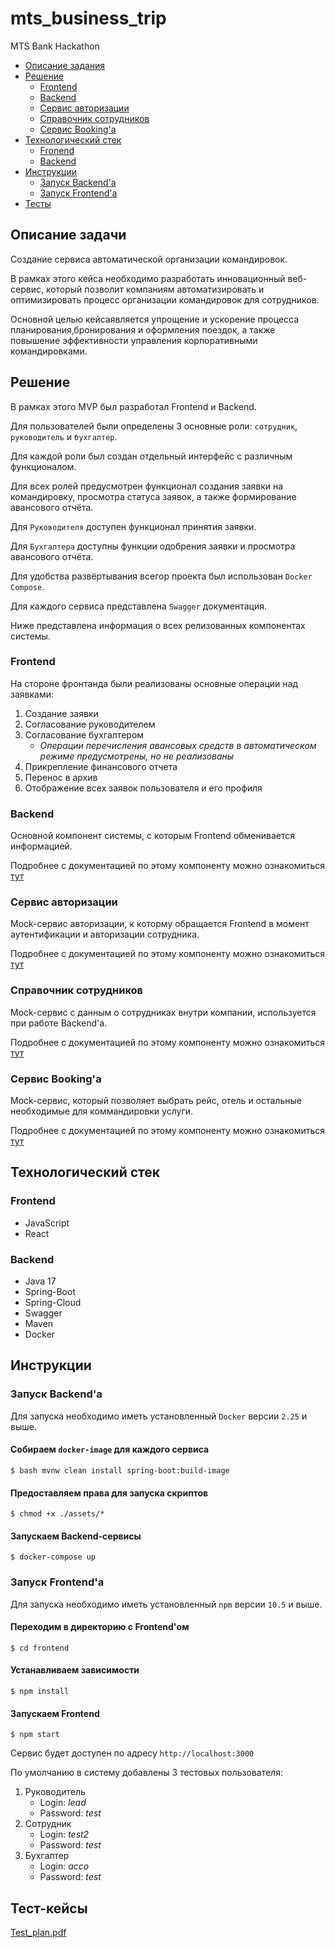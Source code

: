 # mts_business_trip
MTS Bank Hackathon

* [Описание задания](#task)
* [Решение](#solution)
  * [Frontend](#front)
  * [Backend](#back)
  * [Сервис авторизации](#auth)
  * [Справочник сотрудников](#employee)
  * [Сервис Booking'а](#booking)
* [Технологический стек](#tech_stack)
  * [Fronend](#front_stack)
  * [Backend](#back_stack)
* [Инструкции](#instruction)
    * [Запуск Backend'а](#start_backend)
    * [Запуск Frontend'а](#start_front)
* [Тесты](#test_cases)


## <a name="task"></a> Описание задачи
Создание сервиса автоматической организации командировок.

В рамках этого кейса необходимо разработать инновационный веб-сервис, который позволит компаниям 
автоматизировать и оптимизировать процесс организации командировок для сотрудников. 

Основной целью кейсаявляется упрощение и ускорение процесса планирования,бронирования и оформления поездок, а также повышение эффективности управления корпоративными командировками.

## <a name="solution"></a> Решение
В рамках этого MVP был разработал Frontend и Backend.

Для пользователей были определены 3 основные роли: `сотрудник`, `руководитель` и `бухгалтер`. 

Для каждой роли был создан отдельный интерфейс с различным функционалом. 

Для всех ролей предусмотрен функционал создания заявки на командировку, просмотра статуса заявок,
а также формирование авансового отчёта. 

Для `Руководителя` доступен функционал принятия заявки. 

Для `Бухгалтера` доступны функции одобрения заявки и просмотра авансового отчёта.

Для удобства развёртывания всегор проекта был использован `Docker Compose`.

Для каждого сервиса представлена `Swagger` документация.

Ниже представлена информация о всех релизованных компонентах системы.

### <a name="front"></a> Frontend
На стороне фронтанда были реализованы основные операции над заявками:

1. Создание заявки
2. Согласование руководителем
3. Согласование бухгалтером
   * *Операции перечисления авансовых средств в автоматическом режиме предусмотрены, но не реализованы*
5. Прикрепление финансового отчета
6. Перенос в архив
7. Отображение всех заявок пользователя и его профиля

### <a name="back"></a> Backend
Основной компонент системы, с которым Frontend обменивается информацией.

Подробнее с документацией по этому компоненту можно ознакомиться [тут](trip-resource-server#readme)

### <a name="auth"></a> Сервис авторизации
Mock-сервис авторизации, к которму обращается Frontend в момент аутентификации и авторизации сотрудника.

Подробнее с документацией по этому компоненту можно ознакомиться [тут](trip-auth-server#readme)

### <a name="employee"></a> Справочник сотрудников
Mock-сервис с данным о сотрудниках внутри компании, используется при работе Backend'а.

Подробнее с документацией по этому компоненту можно ознакомиться [тут](trip-employee-directory#readme)

### <a name="booking"></a> Сервис Booking'а
Mock-сервис, который позволяет выбрать рейс, отель и остальные необходимые для коммандировки услуги.

Подробнее с документацией по этому компоненту можно ознакомиться [тут](trip-booking-service#readme)

## <a name="tech_stack"></a> Технологический стек
### <a name="front_stack"></a> Frontend
* JavaScript
* React
### <a name="back_stack"></a> Backend
* Java 17
* Spring-Boot
* Spring-Cloud
* Swagger
* Maven
* Docker

## <a name="instruction"></a> Инструкции
### <a name="start_backend"></a> Запуск Backend'а
Для запуска необходимо иметь установленный `Docker` версии `2.25` и выше. 
#### Собираем `docker-image` для каждого сервиса
    $ bash mvnw clean install spring-boot:build-image
#### Предоставляем права для запуска скриптов
    $ chmod +x ./assets/*
#### Запускаем Backend-сервисы
    $ docker-compose up

### <a name="start_front"></a> Запуск Frontend'а
Для запуска необходимо иметь установленный `npm` версии `10.5` и выше.
#### Переходим в директорию с Frontend'ом
    $ cd frontend
#### Устанавливаем зависимости
    $ npm install
#### Запускаем Frontend
    $ npm start
Сервис будет доступен по адресу `http://localhost:3000`

По умолчанию в систему добавлены 3 тестовых пользователя:
1. Руководитель
   * Login: *lead*
   * Password: *test*
2. Сотрудник
   * Login: *test2*
   * Password: *test*
3. Бухгалтер
   * Login: *acco*
   * Password: *test*
## <a name="test_cases"></a> Тест-кейсы
[Test_plan.pdf](tech_documentation%2FTest_plan.pdf)
